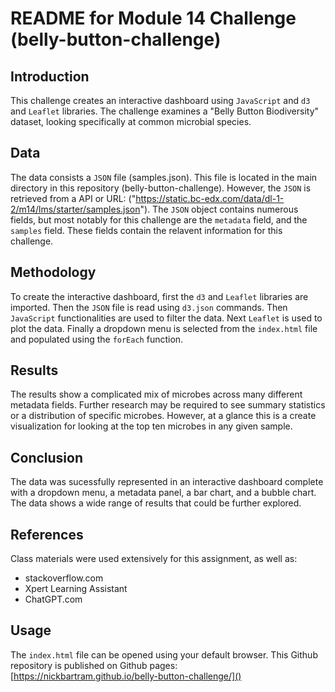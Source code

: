 # README for Module 14 Challenge (belly-button-challenge)

## Introduction

This challenge creates an interactive dashboard using `JavaScript` and `d3` and `Leaflet` libraries. The challenge examines a "Belly Button Biodiversity" dataset, looking specifically at common microbial species.

## Data

The data consists a `JSON` file (samples.json). This file is located in the main directory in this repository (belly-button-challenge). However, the `JSON` is retrieved from a API or URL: ("https://static.bc-edx.com/data/dl-1-2/m14/lms/starter/samples.json"). The `JSON` object contains numerous fields, but most notably for this challenge are the `metadata` field, and the `samples` field. These fields contain the relavent information for this challenge.

## Methodology

To create the interactive dashboard, first the `d3` and `Leaflet` libraries are imported. Then the `JSON` file is read using `d3.json` commands. Then `JavaScript` functionalities are used to filter the data. Next `Leaflet` is used to plot the data. Finally a dropdown menu is selected from the `index.html` file and populated using  the  `forEach` function.

## Results

The results show a complicated mix of microbes across many different metadata fields. Further research may be required to see summary statistics or a distribution of specific microbes. However, at a glance this is a create visualization for looking at the top ten microbes in any given sample.

## Conclusion

The data was sucessfully represented in an interactive dashboard complete with a dropdown menu, a metadata panel, a bar chart, and a bubble chart. The data shows a wide range of results that could be further explored.

## References

Class materials were used extensively for this assignment, as well as:

* stackoverflow.com
* Xpert Learning Assistant
* ChatGPT.com

## Usage

The `index.html` file can be opened using your default browser. This Github repository is published on Github pages: [https://nickbartram.github.io/belly-button-challenge/]()
